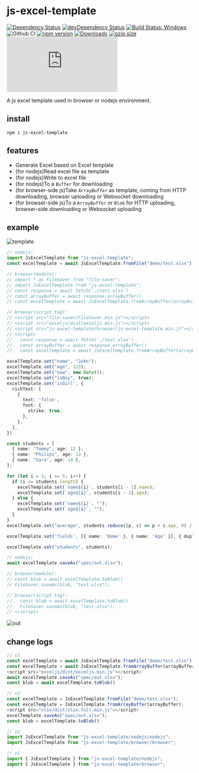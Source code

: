 # js-excel-template

[![Dependency Status](https://david-dm.org/plantain-00/js-excel-template.svg)](https://david-dm.org/plantain-00/js-excel-template)
[![devDependency Status](https://david-dm.org/plantain-00/js-excel-template/dev-status.svg)](https://david-dm.org/plantain-00/js-excel-template#info=devDependencies)
[![Build Status: Windows](https://ci.appveyor.com/api/projects/status/github/plantain-00/js-excel-template?branch=master&svg=true)](https://ci.appveyor.com/project/plantain-00/js-excel-template/branch/master)
![Github CI](https://github.com/plantain-00/js-excel-template/workflows/Github%20CI/badge.svg)
[![npm version](https://badge.fury.io/js/js-excel-template.svg)](https://badge.fury.io/js/js-excel-template)
[![Downloads](https://img.shields.io/npm/dm/js-excel-template.svg)](https://www.npmjs.com/package/js-excel-template)
[![gzip size](https://img.badgesize.io/https://unpkg.com/js-excel-template?compression=gzip)](https://unpkg.com/js-excel-template)
[![type-coverage](https://img.shields.io/badge/dynamic/json.svg?label=type-coverage&prefix=%E2%89%A5&suffix=%&query=$.typeCoverage.atLeast&uri=https%3A%2F%2Fraw.githubusercontent.com%2Fplantain-00%2Fjs-excel-template%2Fmaster%2Fpackage.json)](https://github.com/plantain-00/js-excel-template)

A js excel template used in browser or nodejs environment.

## install

`npm i js-excel-template`

## features

+ Generate Excel based on Excel template
+ (for nodejs)Read excel file as template
+ (for nodejs)Write to excel file
+ (for nodejs)To a `Buffer` for downloading
+ (for browser-side js)Take `ArrayBuffer` as template, coming from HTTP downloading, browser uploading or Websocket downloading
+ (for browser-side js)To a `ArrayBuffer` or `Blob` for HTTP uploading, browser-side downloading or Websocket uploading

## example

![template](https://raw.githubusercontent.com/plantain-00/js-excel-template/master/doc/template.PNG)

```ts
// nodejs:
import JsExcelTemplate from "js-excel-template";
const excelTemplate = await JsExcelTemplate.fromFile("demo/test.xlsx");

// browser(module):
// import * as FileSaver from "file-saver";
// import JsExcelTemplate from "js-excel-template";
// const response = await fetch('./test.xlsx')
// const arrayBuffer = await response.arrayBuffer()
// const excelTemplate = await JsExcelTemplate.fromArrayBuffer(arrayBuffer)

// browser(script tag):
// <script src="file-saver/FileSaver.min.js"></script>
// <script src="exceljs/dist/exceljs.min.js"></script>
// <script src="js-excel-template/browser/js-excel-template.min.js"></script>
// <script>
//   const response = await fetch('./test.xlsx')
//   const arrayBuffer = await response.arrayBuffer()
//   const excelTemplate = await JsExcelTemplate.fromArrayBuffer(arrayBuffer)

excelTemplate.set("name", "John");
excelTemplate.set("age", 123);
excelTemplate.set("now", new Date());
excelTemplate.set("isBoy", true);
excelTemplate.set('isGirl', {
  richText: [
    {
      text: 'false',
      font: {
        strike: true,
      },
    },
  ],
})

const students = [
  { name: "Tommy", age: 12 },
  { name: "Philips", age: 13 },
  { name: "Sara", age: 14 },
];

for (let i = 1; i <= 5; i++) {
  if (i <= students.length) {
    excelTemplate.set(`name${i}`, students[i - 1].name);
    excelTemplate.set(`age${i}`, students[i - 1].age);
  } else {
    excelTemplate.set(`name${i}`, "");
    excelTemplate.set(`age${i}`, "");
  }
}
excelTemplate.set("average", students.reduce((p, c) => p + c.age, 0) / students.length);

excelTemplate.set('fields', [{ name: 'Name' }, { name: 'Age' }], { duplicateCellIfArray: true })

excelTemplate.set("students", students);

// nodejs:
await excelTemplate.saveAs("spec/out.xlsx");

// browser(module):
// const blob = await excelTemplate.toBlob()
// FileSaver.saveAs(blob, "test.xlsx");

// browser(script tag):
//   const blob = await excelTemplate.toBlob()
//   FileSaver.saveAs(blob, "test.xlsx");
// </script>
```

![out](https://raw.githubusercontent.com/plantain-00/js-excel-template/master/doc/out.PNG)

## change logs

```ts
// v3
const excelTemplate = await JsExcelTemplate.fromFile("demo/test.xlsx");
const excelTemplate = await JsExcelTemplate.fromArrayBuffer(arrayBuffer);
<script src="exceljs/dist/exceljs.min.js"></script>
await excelTemplate.saveAs("spec/out.xlsx");
const blob = await excelTemplate.toBlob()

// v2
const excelTemplate = JsExcelTemplate.fromFile("demo/test.xlsx");
const excelTemplate = JsExcelTemplate.fromArrayBuffer(arrayBuffer);
<script src="xlsx/dist/xlsx.full.min.js"></script>
excelTemplate.saveAs("spec/out.xlsx");
const blob = excelTemplate.toBlob()
```

```ts
// v2
import JsExcelTemplate from "js-excel-template/nodejs/nodejs";
import JsExcelTemplate from "js-excel-template/browser/browser";

// v1
import { JsExcelTemplate } from "js-excel-template/nodejs";
import { JsExcelTemplate } from "js-excel-template/browser";
```
